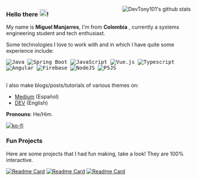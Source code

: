 <p align="center" style="float: right">
  <img alt="DevTony101's github stats" src="https://github-readme-stats.vercel.app/api?username=DevTony101&count_private=true&show_icons=true&hide=issues&theme=vue" />
</p>

### Hello there <img src="https://raw.githubusercontent.com/MartinHeinz/MartinHeinz/master/wave.gif" height="20px">!
My name is **Miguel Manjarres**, I'm from **Colombia** , currently a systems engineering student and tech enthusiast.

Some technologies I love to work with and in which I have quite some experience include:

<samp>
  <img alt="Java" src="https://img.shields.io/badge/java-%23ED8B00.svg?&style=for-the-badge&logo=java&logoColor=white"/>
  <img alt="Spring Boot" src="https://img.shields.io/badge/spring%20-%236DB33F.svg?&style=for-the-badge&logo=spring&logoColor=white"/>
  <img alt="JavaScript" src="https://img.shields.io/badge/javascript%20-%23323330.svg?&style=for-the-badge&logo=javascript&logoColor=%23F7DF1E"/>
  <img alt="Vue.js" src="https://img.shields.io/badge/vuejs-%2335495e.svg?style=for-the-badge&logo=vuedotjs&logoColor=%234FC08D"/>
  <img alt="Typescript" src="https://img.shields.io/badge/typescript%20-%23007ACC.svg?&style=for-the-badge&logo=typescript&logoColor=white"/>
  <img alt="Angular" src="https://img.shields.io/badge/angular%20-%23DD0031.svg?&style=for-the-badge&logo=angular&logoColor=white"/>
  <img alt="Firebase" src="https://img.shields.io/badge/firebase%20-%23039BE5.svg?&style=for-the-badge&logo=firebase"/>
  <img alt="NodeJS" src="https://img.shields.io/badge/node.js-6DA55F?style=for-the-badge&logo=node.js&logoColor=white"/>
  <img alt="P5JS" src="https://img.shields.io/badge/p5.js-ED225D?style=for-the-badge&logo=p5.js&logoColor=FFFFFF"/>
</samp>

<br>
<br>

I also make blogs/posts/tutorials of various themes on:

- [Medium](https://medium.com/@devtony101) (Español)
- [DEV](https://dev.to/devtony101) (English)

**Pronouns**: He/Him.

[![ko-fi](https://www.ko-fi.com/img/githubbutton_sm.svg)](https://ko-fi.com/S6S71U546)

### Fun Projects
Here are some projects that I had fun making, take a look! They are 100% interactive.

[![Readme Card](https://github-readme-stats.vercel.app/api/pin/?username=DevTony101&repo=js-todo-app-indexed_db&show_owner=true)](https://github.com/DevTony101/js-todo-app-indexed_db)
[![Readme Card](https://github-readme-stats.vercel.app/api/pin/?username=DevTony101&repo=gasteroids&show_owner=true)](https://github.com/DevTony101/gasteroids)
[![Readme Card](https://github-readme-stats.vercel.app/api/pin/?username=DevTony101&repo=fleeing-points-clock&show_owner=true)](https://github.com/DevTony101/fleeing-points-clock)

<!--
**DevTony101/devtony101** is a ✨ _special_ ✨ repository because its `README.md` (this file) appears on your GitHub profile.

Here are some ideas to get you started:

- 🔭 I’m currently working on ...
- 🌱 I’m currently learning ...
- 👯 I’m looking to collaborate on ...
- 🤔 I’m looking for help with ...
- 💬 Ask me about ...
- 📫 How to reach me: ...
- 😄 Pronouns: ...
- ⚡ Fun fact: ...
-->
